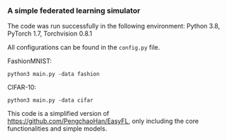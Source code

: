 ### A simple federated learning simulator

The code was run successfully in the following environment: Python 3.8, PyTorch 1.7, Torchvision 0.8.1

All configurations can be found in the `config.py` file.

FashionMNIST:
```
python3 main.py -data fashion
```

CIFAR-10:
```
python3 main.py -data cifar 
```

This code is a simplified version of https://github.com/PengchaoHan/EasyFL, only including the core functionalities and simple models.
